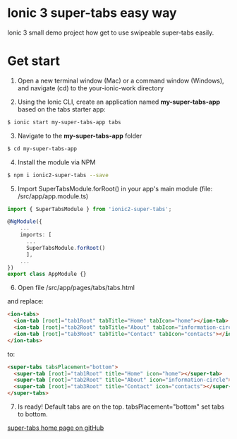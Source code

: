 # Ionic 3 super-tabs easy way

Ionic 3 small demo project how get to use swipeable super-tabs easily.

# Get start

1. Open a new terminal window (Mac) or a command window (Windows), and navigate (cd) to the your-ionic-work directory

2. Using the Ionic CLI, create an application named **my-super-tabs-app** based on the tabs starter app:
```bash
$ ionic start my-super-tabs-app tabs
```

3. Navigate to the **my-super-tabs-app** folder 
```bash
$ cd my-super-tabs-app 
```

4. Install the module via NPM
```bash
$ npm i ionic2-super-tabs --save
```

5. Import SuperTabsModule.forRoot() in your app's main module (file: /src/app/app.module.ts)
```ts
import { SuperTabsModule } from 'ionic2-super-tabs';

@NgModule({
    ...
    imports: [
      ...
      SuperTabsModule.forRoot()
      ],
    ...
})
export class AppModule {}
```

6. Open file /src/app/pages/tabs/tabs.html 

and replace:

```html
<ion-tabs>
  <ion-tab [root]="tab1Root" tabTitle="Home" tabIcon="home"></ion-tab>
  <ion-tab [root]="tab2Root" tabTitle="About" tabIcon="information-circle"></ion-tab>
  <ion-tab [root]="tab3Root" tabTitle="Contact" tabIcon="contacts"></ion-tab>
</ion-tabs>
```

to:

```html
<super-tabs tabsPlacement="bottom">
  <super-tab [root]="tab1Root" title="Home" icon="home"></super-tab>
  <super-tab [root]="tab2Root" title="About" icon="information-circle"></super-tab>
  <super-tab [root]="tab3Root" title="Contact" icon="contacts"></super-tab>
</super-tabs>
```

7. Is ready! Default tabs are on the top. tabsPlacement="bottom" set tabs to bottom.

[super-tabs home page on gitHub](https://github.com/zyra/ionic2-super-tabs)
